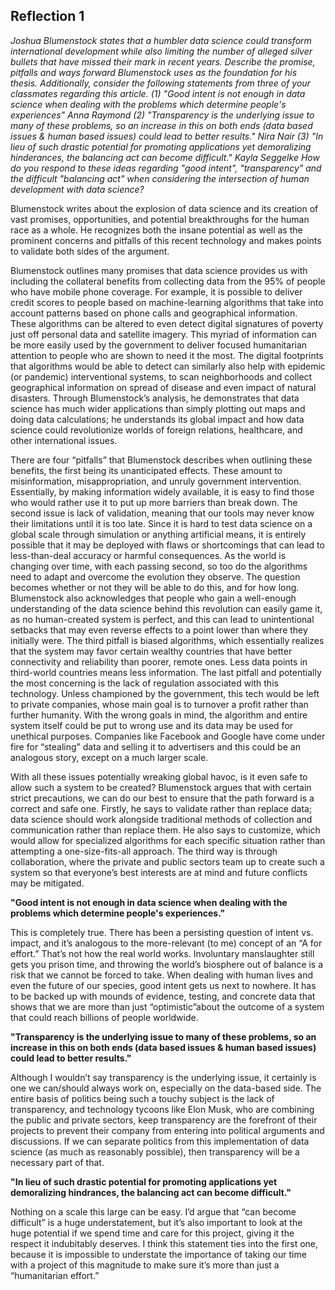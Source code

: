 ## Reflection 1

*Joshua Blumenstock states that a humbler data science could transform international development while also limiting the number of alleged silver bullets that have missed their mark in recent years. Describe the promise, pitfalls and ways forward Blumenstock uses as the foundation for his thesis. Additionally, consider the following statements from three of your classmates regarding this article. (1) "Good intent is not enough in data science when dealing with the problems which determine people's experiences" Anna Raymond (2) "Transparency is the underlying issue to many of these problems, so an increase in this on both ends (data based issues & human based issues) could lead to better results." Nira Nair (3) "In lieu of such drastic potential for promoting applications yet demoralizing hinderances, the balancing act can become difficult." Kayla Seggelke How do you respond to these ideas regarding "good intent", "transparency" and the difficult "balancing act" when considering the intersection of human development with data science?*

Blumenstock writes about the explosion of data science and its creation of vast promises, opportunities, and potential breakthroughs for the human race as a whole. He recognizes both the insane potential as well as the prominent concerns and pitfalls of this recent technology and makes points to validate both sides of the argument.

Blumenstock outlines many promises that data science provides us with including the collateral benefits from collecting data from the 95% of people who have mobile phone coverage. For example, it is possible to deliver credit scores to people based on machine-learning algorithms that take into account patterns based on phone calls and geographical information. These algorithms can be altered to even detect digital signatures of poverty just off personal data and satellite imagery. This myriad of information can be more easily used by the government to deliver focused humanitarian attention to people who are shown to need it the most. The digital footprints that algorithms would be able to detect can similarly also help with epidemic (or pandemic) interventional systems, to scan neighborhoods and collect geographical information on spread of disease and even impact of natural disasters. Through Blumenstock’s analysis, he demonstrates that data science has much wider applications than simply plotting out maps and doing data calculations; he understands its global impact and how data science could revolutionize worlds of foreign relations, healthcare, and other international issues.

There are four “pitfalls” that Blumenstock describes when outlining these benefits, the first being its unanticipated effects. These amount to misinformation, misappropriation, and unruly government intervention. Essentially, by making information widely available, it is easy to find those who would rather use it to put up more barriers than break down. The second issue is lack of validation, meaning that our tools may never know their limitations until it is too late. Since it is hard to test data science on a global scale through simulation or anything artificial means, it is entirely possible that it may be deployed with flaws or shortcomings that can lead to less-than-deal accuracy or harmful consequences. As the world is changing over time, with each passing second, so too do the algorithms need to adapt and overcome the evolution they observe. The question becomes whether or not they will be able to do this, and for how long. Blumenstock also acknowledges that people who gain a well-enough understanding of the data science behind this revolution can easily game it, as no human-created system is perfect, and this can lead to unintentional setbacks that may even reverse effects to a point lower than where they initially were. The third pitfall is biased algorithms, which essentially realizes that the system may favor certain wealthy countries that have better connectivity and reliability than poorer, remote ones. Less data points in third-world countries means less information. The last pitfall and potentially the most concerning is the lack of regulation associated with this technology. Unless championed by the government, this tech would be left to private companies, whose main goal is to turnover a profit rather than further humanity. With the wrong goals in mind, the algorithm and entire system itself could be put to wrong use and its data may be used for unethical purposes. Companies like Facebook and Google have come under fire for “stealing” data and selling it to advertisers and this could be an analogous story, except on a much larger scale.

With all these issues potentially wreaking global havoc, is it even safe to allow such a system to be created? Blumenstock argues that with certain strict precautions, we can do our best to ensure that the path forward is a correct and safe one. Firstly, he says to validate rather than replace data; data science should work alongside traditional methods of collection and communication rather than replace them. He also says to customize, which would allow for specialized algorithms for each specific situation rather than attempting a one-size-fits-all approach. The third way is through collaboration, where the private and public sectors team up to create such a system so that everyone’s best interests are at mind and future conflicts may be mitigated.

**"Good intent is not enough in data science when dealing with the problems which determine people's experiences."**

This is completely true. There has been a persisting question of intent vs. impact, and it’s analogous to the more-relevant (to me) concept of an “A for effort.” That’s not how the real world works. Involuntary manslaughter still gets you prison time, and throwing the world’s biosphere out of balance is a risk that we cannot be forced to take. When dealing with human lives and even the future of our species, good intent gets us next to nowhere. It has to be backed up with mounds of evidence, testing, and concrete data that shows that we are more than just “optimistic”about the outcome of a system that could reach billions of people worldwide.

**"Transparency is the underlying issue to many of these problems, so an increase in this on both ends (data based issues & human based issues) could lead to better results."**

Although I wouldn’t say transparency is the underlying issue, it certainly is one we can/should always work on, especially on the data-based side. The entire basis of politics being such a touchy subject is the lack of transparency, and technology tycoons like Elon Musk, who are combining the public and private sectors, keep transparency are the forefront of their projects to prevent their company from entering into political arguments and discussions. If we can separate politics from this implementation of data science (as much as reasonably possible), then transparency will be a necessary part of that.

**"In lieu of such drastic potential for promoting applications yet demoralizing hindrances, the balancing act can become difficult."**

Nothing on a scale this large can be easy. I’d argue that “can become difficult” is a huge understatement, but it’s also important to look at the huge potential if we spend time and care for this project, giving it the respect it indubitably deserves. I think this statement ties into the first one, because it is impossible to understate the importance of taking our time with a project of this magnitude to make sure it’s more than just a “humanitarian effort.”
